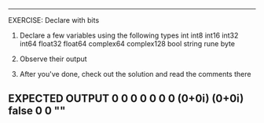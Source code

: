  ---------------------------------------------------------
 EXERCISE: Declare with bits

  1. Declare a few variables using the following types
    int
    int8
    int16
    int32
    int64
    float32
    float64
    complex64
    complex128
    bool
    string
    rune
    byte

 2. Observe their output

 3. After you've done, check out the solution
    and read the comments there

 EXPECTED OUTPUT
  0 0 0 0 0 0 0 (0+0i) (0+0i) false 0 0
  ""
 ---------------------------------------------------------